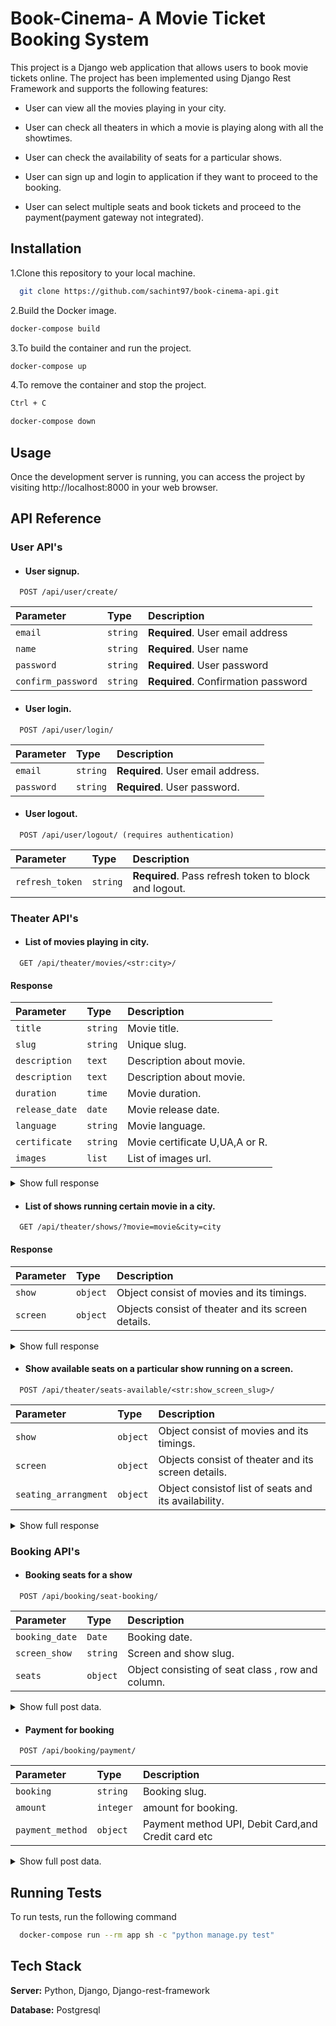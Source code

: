
# Book-Cinema- A Movie Ticket Booking System

This project is a Django web application that allows users to book movie tickets online. The project has been implemented using Django Rest Framework and supports the following features:

* User can view all the movies playing in your city.

* User can check all theaters in which a movie is playing along with all the showtimes.

* User can check the availability of seats for a particular shows.

* User can sign up and login to application if they want to proceed to the booking.

* User can select multiple seats and book tickets and proceed to the payment(payment gateway not integrated).



## Installation

1.Clone this repository to your local machine.

```bash
  git clone https://github.com/sachint97/book-cinema-api.git
```

2.Build the Docker image.

```bash
docker-compose build
```
3.To build the container and run the project.
```bash
docker-compose up
```

4.To remove the container and stop the project.
```bash
Ctrl + C

docker-compose down
```
## Usage

Once the development server is running, you can access the project by visiting http://localhost:8000 in your web browser.


## API Reference
### User API's
* #### User signup.

```http
  POST /api/user/create/
```

| Parameter | Type     | Description            |
| :-------- | :------- | :------------------------- |
| `email` | `string` | **Required**.      User email address |
| `name` | `string` | **Required**.   User name |
| `password` | `string` | **Required**. User password |
| `confirm_password` | `string` | **Required**. Confirmation password |

* #### User login.

```http
  POST /api/user/login/
```

| Parameter | Type     | Description                       |
| :-------- | :------- | :-------------------------------- |
| `email`      | `string` | **Required**. User email address. |
| `password`      | `string` | **Required**. User password. |

* #### User logout.

```http
  POST /api/user/logout/ (requires authentication)
```

| Parameter | Type     | Description                       |
| :-------- | :------- | :-------------------------------- |
| `refresh_token`      | `string` | **Required**. Pass refresh token to block and logout. |

### Theater API's

* #### List of movies playing in city.

```http
  GET /api/theater/movies/<str:city>/
```
#### Response
| Parameter | Type     | Description                       |
| :-------- | :------- | :-------------------------------- |
| `title`      | `string` | Movie title. |
| `slug`      | `string` | Unique slug. |
| `description`      | `text` | Description about movie. |
| `description`      | `text` | Description about movie. |
| `duration`      | `time` | Movie duration. |
| `release_date`      | `date` | Movie release date. |
| `language`      | `string` | Movie language. |
| `certificate`      | `string` | Movie certificate U,UA,A or R. |
| `images`      | `list` | List of images url. |

<details>
  <summary>Show full response</summary>

  ```bash
  [
    {
        "title": "string",
        "slug": "string",
        "description": "string",
        "duration": "time",
        "release_date": "date",
        "language": "string",
        "certificate": "string",
        "images": [
            {
                "image": "url",
                "alt_text": "string",
                "is_feature": boolean
            }
        ]
    },
]
  ```

</details>

* #### List of shows running certain movie in a city.

```http
  GET /api/theater/shows/?movie=movie&city=city
```
#### Response
| Parameter | Type     | Description                       |
| :-------- | :------- | :-------------------------------- |
| `show`      | `object` | Object consist of movies and its timings. |
| `screen`   | `object` | Objects consist of theater and its screen details. |

<details>
  <summary>Show full response</summary>

  ```bash
  [
      {
          "show": {
              "movie": {
                  "title": "string",
                  "slug": "string",
                  "description": "string",
                  "duration": "time",
                  "release_date": "date",
                  "language": "string",
                  "certificate": "string",
                  "images": [
                      {
                          "image": "url",
                          "alt_text": "string",
                          "is_feature": boolean
                      },
                  ]
              },
              "start_date": "date",
              "end_date": "date",
              "start_time": "time",
              "end_time": "time",
              "slug": "string"
          },
          "screen": {
              "name": "string",
              "slug": "string",
              "theater": {
                  "name": "string",
                  "slug": "string",
                  "address": "string",
                  "city": {
                      "slug": "string",
                      "name": "string"
                  }
              }
          }
      }
  ]
  ```
</details>

* #### Show available seats on a particular show running on a screen.

```http
  POST /api/theater/seats-available/<str:show_screen_slug>/
```

| Parameter | Type     | Description                       |
| :-------- | :------- | :-------------------------------- |
| `show`      | `object` | Object consist of movies and its timings. |
| `screen`   | `object` | Objects consist of theater and its screen details. |
| `seating_arrangment`   | `object` | Object consistof list of seats and its availability. |

<details>
  <summary>Show full response</summary>

  ```bash
   {
    "show": {
        "movie": {
            "title": "string",
            "slug": "string",
            "description": "string",
            "duration": "time",
            "release_date": "date",
            "language": "string",
            "certificate": "string",
            "images": [
                {
                    "image": "url",
                    "alt_text": "string",
                    "is_feature": boolean
                },
            ]
        },
        "start_date": "date",
        "end_date": "date",
        "start_time": "time",
        "end_time": "time",
        "slug": "string"
    },
    "screen": {
        "name": "string",
        "slug": "string",
        "theater": {
            "name": "string",
            "slug": "string",
            "address": "string",
            "city": {
                "slug": "string",
                "name": "string"
            }
        }
    }
    "seating_arrangement": [
        {
          "seating_class": "Bolcany",
          "price": 400.0,
          "seats": [
              {
                  "row": 1,
                  "column": 1,
                  "is_available": true
              },
            ]
        }
      ]
}
```

</details>

### Booking API's

* #### Booking seats for a show

```http
  POST /api/booking/seat-booking/
```
| Parameter | Type     | Description                       |
| :-------- | :------- | :-------------------------------- |
| `booking_date` | `Date` | Booking date. |
| `screen_show`  | `string` | Screen and show slug. |
| `seats`      | `object` | Object consisting of seat class , row and column. |

<details>

  <summary>Show full post data.</summary>

  ```bash
  {
    "booking_date":"date",
    "screen_show":"string",
    "seats":[
        {
            "seating_class":"string",
            "row":integer,
            "column":integer
        },
    ]
}
  ```

</details>


* #### Payment for booking

```http
  POST /api/booking/payment/
```
| Parameter | Type     | Description                       |
| :-------- | :------- | :-------------------------------- |
| `booking` | `string` | Booking slug. |
| `amount`  | `integer` | amount for booking. |
| `payment_method`| `object` | Payment method UPI, Debit Card,and Credit card etc |

<details>

  <summary>Show full post data.</summary>

  ```bash
  {
    "booking":"string",
    "amount":integer,
    "payment_method":"string"
}
  ```

</details>



## Running Tests

To run tests, run the following command

```bash
  docker-compose run --rm app sh -c "python manage.py test"
```


## Tech Stack

**Server:** Python, Django, Django-rest-framework

**Database:** Postgresql
